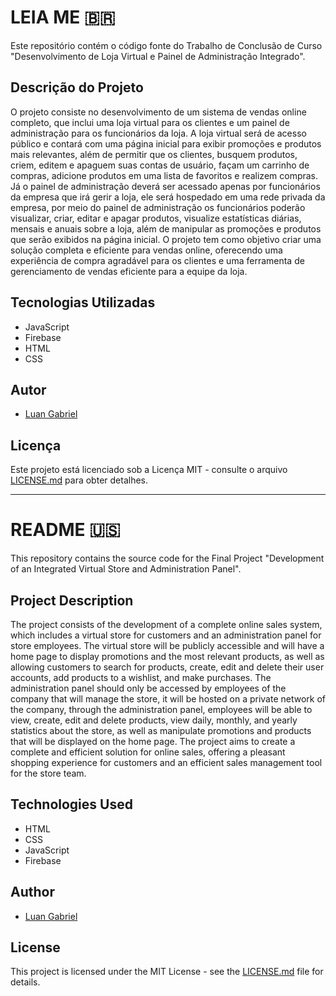 # LEIA ME 🇧🇷

Este repositório contém o código fonte do Trabalho de Conclusão de Curso "Desenvolvimento de Loja Virtual e Painel de Administração Integrado".

## Descrição do Projeto

O projeto consiste no desenvolvimento de um sistema de vendas online completo, que inclui uma loja virtual para os clientes e um painel de administração para os funcionários da loja. A loja virtual será de acesso público e contará com uma página inicial para exibir promoções e produtos mais relevantes, além de permitir que os clientes, busquem produtos, criem, editem e apaguem suas contas de usuário, façam um carrinho de compras, adicione produtos em uma lista de favoritos e realizem compras. Já o painel de administração deverá ser acessado apenas por funcionários da empresa que irá gerir a loja, ele será hospedado em uma rede privada da empresa, por meio do painel de administração os funcionários poderão visualizar, criar, editar e apagar produtos, visualize estatísticas diárias, mensais e anuais sobre a loja, além de manipular as promoções e produtos que serão exibidos na página inicial. O projeto tem como objetivo criar uma solução completa e eficiente para vendas online, oferecendo uma experiência de compra agradável para os clientes e uma ferramenta de gerenciamento de vendas eficiente para a equipe da loja.

## Tecnologias Utilizadas

- JavaScript
- Firebase
- HTML
- CSS

## Autor

- [Luan Gabriel](https://github.com/luan004)

## Licença

Este projeto está licenciado sob a Licença MIT - consulte o arquivo [LICENSE.md](LICENSE.md) para obter detalhes.

---

# README 🇺🇸

This repository contains the source code for the Final Project "Development of an Integrated Virtual Store and Administration Panel".

## Project Description

The project consists of the development of a complete online sales system, which includes a virtual store for customers and an administration panel for store employees. The virtual store will be publicly accessible and will have a home page to display promotions and the most relevant products, as well as allowing customers to search for products, create, edit and delete their user accounts, add products to a wishlist, and make purchases. The administration panel should only be accessed by employees of the company that will manage the store, it will be hosted on a private network of the company, through the administration panel, employees will be able to view, create, edit and delete products, view daily, monthly, and yearly statistics about the store, as well as manipulate promotions and products that will be displayed on the home page. The project aims to create a complete and efficient solution for online sales, offering a pleasant shopping experience for customers and an efficient sales management tool for the store team.

## Technologies Used

- HTML
- CSS
- JavaScript
- Firebase

## Author

- [Luan Gabriel](https://github.com/luan004)

## License

This project is licensed under the MIT License - see the [LICENSE.md](LICENSE.md) file for details.
